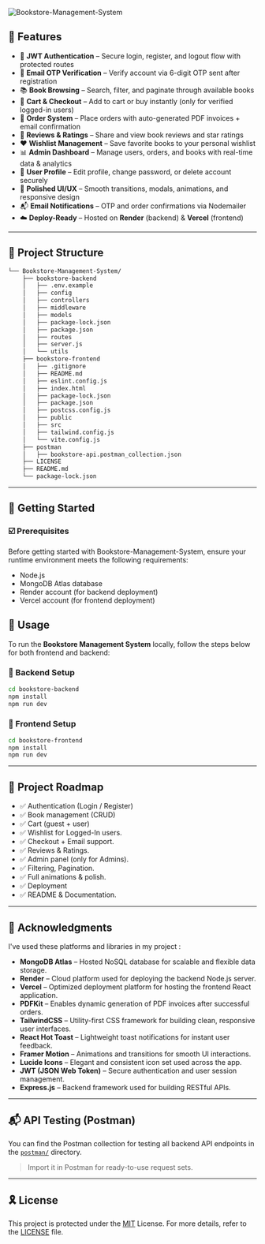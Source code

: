 ![Bookstore-Management-System](https://socialify.git.ci/vippium/Bookstore-Management-System/image?custom_language=Vite&description=1&font=Jost&language=1&name=1&pattern=Transparent&theme=Auto)


## 👾 Features

- 🔐 **JWT Authentication** – Secure login, register, and logout flow with protected routes  
- 📩 **Email OTP Verification** – Verify account via 6-digit OTP sent after registration 
- 📚 **Book Browsing** – Search, filter, and paginate through available books  
- 🛒 **Cart & Checkout** – Add to cart or buy instantly (only for verified logged-in users)  
- 🧾 **Order System** – Place orders with auto-generated PDF invoices + email confirmation  
- 💬 **Reviews & Ratings** – Share and view book reviews and star ratings  
- ❤️ **Wishlist Management** – Save favorite books to your personal wishlist  
- 📊 **Admin Dashboard** – Manage users, orders, and books with real-time data & analytics  
- 👤 **User Profile** – Edit profile, change password, or delete account securely  
- 🌈 **Polished UI/UX** – Smooth transitions, modals, animations, and responsive design  
- 📬 **Email Notifications** – OTP and order confirmations via Nodemailer  
- ☁️ **Deploy-Ready** – Hosted on **Render** (backend) & **Vercel** (frontend)  


---

## 📁 Project Structure

```sh
└── Bookstore-Management-System/
    ├── bookstore-backend
    │   ├── .env.example
    │   ├── config
    │   ├── controllers
    │   ├── middleware
    │   ├── models
    │   ├── package-lock.json
    │   ├── package.json
    │   ├── routes
    │   ├── server.js
    │   └── utils
    ├── bookstore-frontend
    │   ├── .gitignore
    │   ├── README.md
    │   ├── eslint.config.js
    │   ├── index.html
    │   ├── package-lock.json
    │   ├── package.json
    │   ├── postcss.config.js
    │   ├── public
    │   ├── src
    │   ├── tailwind.config.js
    │   └── vite.config.js
    ├── postman
    │   ├── bookstore-api.postman_collection.json
    ├── LICENSE
    ├── README.md
    └── package-lock.json
```

---
## 🚀 Getting Started

### ☑️ Prerequisites

Before getting started with Bookstore-Management-System, ensure your runtime environment meets the following requirements:

- Node.js
- MongoDB Atlas database
- Render account (for backend deployment)
- Vercel account (for frontend deployment)

## 🚀 Usage

To run the **Bookstore Management System** locally, follow the steps below for both frontend and backend:

### 🔧 Backend Setup

```bash
cd bookstore-backend
npm install
npm run dev
```
### 🎨 Frontend Setup

``` bash
cd bookstore-frontend
npm install
npm run dev
```

---
## 📌 Project Roadmap

- ✅ Authentication (Login / Register)
- ✅ Book management (CRUD)
- ✅ Cart (guest + user)
- ✅ Wishlist for Logged-In users.
- ✅ Checkout + Email support.
- ✅ Reviews & Ratings.
- ✅ Admin panel (only for Admins).
- ✅ Filtering, Pagination.
- ✅ Full animations & polish.
- ✅ Deployment
- ✅ README & Documentation.

---

## 🙌 Acknowledgments

I've used these platforms and libraries in my project :

- **MongoDB Atlas** – Hosted NoSQL database for scalable and flexible data storage.
- **Render** – Cloud platform used for deploying the backend Node.js server.
- **Vercel** – Optimized deployment platform for hosting the frontend React application.
- **PDFKit** – Enables dynamic generation of PDF invoices after successful orders.
- **TailwindCSS** – Utility-first CSS framework for building clean, responsive user interfaces.
- **React Hot Toast** – Lightweight toast notifications for instant user feedback.
- **Framer Motion** – Animations and transitions for smooth UI interactions.
- **Lucide Icons** – Elegant and consistent icon set used across the app.
- **JWT (JSON Web Token)** – Secure authentication and user session management.
- **Express.js** – Backend framework used for building RESTful APIs.

---

## 📬 API Testing (Postman)

You can find the Postman collection for testing all backend API endpoints in the [`postman/`](./postman) directory.

> Import it in Postman for ready-to-use request sets.

---

## 🎗 License

This project is protected under the [MIT](https://choosealicense.com/licenses/mit/) License. For more details, refer to the [LICENSE](https://github.com/vippium/Bookstore-Management-System/blob/8354ac12755e2cc51595e89f86e562243e2fd562/LICENSE) file.

